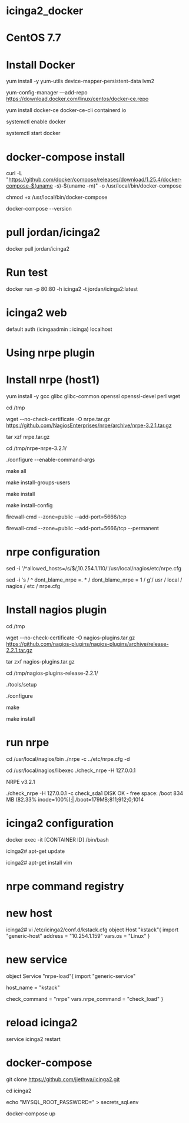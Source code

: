 # icinga2_docker

# CentOS 7.7

# Install Docker

yum install -y yum-utils device-mapper-persistent-data lvm2

yum-config-manager —add-repo https://download.docker.com/linux/centos/docker-ce.repo

yum install docker-ce docker-ce-cli containerd.io

systemctl enable docker

systemctl start docker

# docker-compose install

curl -L "https://github.com/docker/compose/releases/download/1.25.4/docker-compose-$(uname -s)-$(uname -m)" -o /usr/local/bin/docker-compose

chmod +x /usr/local/bin/docker-compose

docker-compose --version

# pull jordan/icinga2

docker pull jordan/icinga2

# Run test

docker run -p 80:80 -h icinga2 -t jordan/icinga2:latest


# icinga2 web
default auth (icingaadmin : icinga)
localhost

# Using nrpe plugin

# Install nrpe (host1)

yum install -y gcc glibc glibc-common openssl openssl-devel perl wget

cd /tmp

wget --no-check-certificate -O nrpe.tar.gz https://github.com/NagiosEnterprises/nrpe/archive/nrpe-3.2.1.tar.gz

tar xzf nrpe.tar.gz

cd /tmp/nrpe-nrpe-3.2.1/

./configure --enable-command-args

make all

make install-groups-users

make install

make install-config

firewall-cmd --zone=public --add-port=5666/tcp

firewall-cmd --zone=public --add-port=5666/tcp --permanent

# nrpe configuration

sed -i '/^allowed_hosts=/s/$/,10.254.1.110/'/usr/local/nagios/etc/nrpe.cfg 

sed -i 's / ^ dont_blame_nrpe =. * / dont_blame_nrpe = 1 / g'/ usr / local / nagios / etc / nrpe.cfg

# Install nagios plugin 

cd /tmp

wget --no-check-certificate -O nagios-plugins.tar.gz https://github.com/nagios-plugins/nagios-plugins/archive/release-2.2.1.tar.gz

tar zxf nagios-plugins.tar.gz

cd /tmp/nagios-plugins-release-2.2.1/

./tools/setup

./configure

make

make install

# run nrpe
cd /usr/local/nagios/bin
./nrpe -c ../etc/nrpe.cfg -d

cd /usr/local/nagios/libexec
 ./check_nrpe -H 127.0.0.1
 
NRPE v3.2.1

./check_nrpe -H 127.0.0.1 -c check_sda1
DISK OK - free space: /boot 834 MB (82.33% inode=100%);| /boot=179MB;811;912;0;1014


# icinga2 configuration

docker exec -it  [CONTAINER ID] /bin/bash

icinga2# apt-get update

icinga2# apt-get install vim

# nrpe command registry

# new host
icinga2# vi /etc/icinga2/conf.d/kstack.cfg
object Host  "kstack"{
  import "generic-host"
  address = "10.254.1.159"
  vars.os = "Linux"
}

# new service
object Service "nrpe-load"{
  import "generic-service"
  
  host_name = "kstack"
  
  check_command = "nrpe"
  vars.nrpe_command = "check_load"
}

# reload icinga2

service icinga2 restart

# docker-compose

git clone https://github.com/jjethwa/icinga2.git

cd icinga2

echo "MYSQL_ROOT_PASSWORD=<password>" > secrets_sql.env
  
docker-compose up




